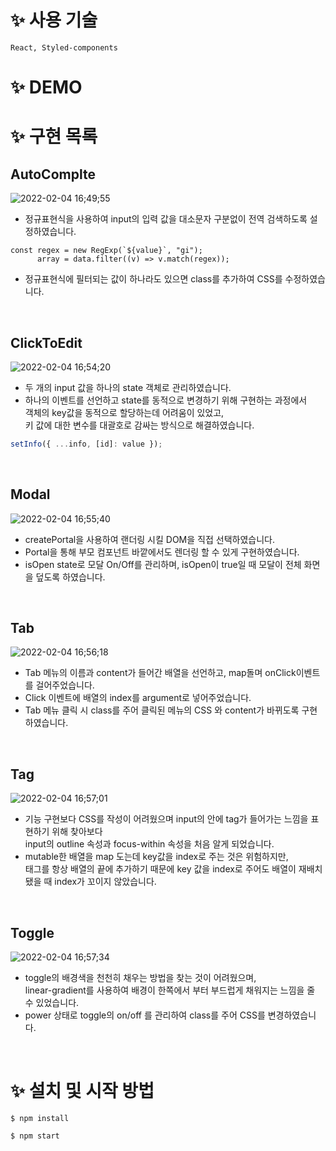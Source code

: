 # ✨ 사용 기술

```
React, Styled-components
```

# ✨ DEMO

# ✨ 구현 목록

## AutoComplte

![2022-02-04 16;49;55](https://user-images.githubusercontent.com/76733178/152491627-07f319d0-43f9-4d25-910b-37d54c6ae1ac.gif)

- 정규표현식을 사용하여 input의 입력 값을 대소문자 구분없이 전역 검색하도록 설정하였습니다.

```
const regex = new RegExp(`${value}`, "gi");
      array = data.filter((v) => v.match(regex));
```

- 정규표현식에 필터되는 값이 하나라도 있으면 class를 추가하여 CSS를 수정하였습니다.

<br/>

## ClickToEdit

![2022-02-04 16;54;20](https://user-images.githubusercontent.com/76733178/152492234-233fcabb-4f87-435f-ac7d-d6a0b1da002f.gif)

- 두 개의 input 값을 하나의 state 객체로 관리하였습니다.
- 하나의 이벤트를 선언하고 state를 동적으로 변경하기 위해 구현하는 과정에서 <br/>
  객체의 key값을 동적으로 할당하는데 어려움이 있었고,<br/>
  키 값에 대한 변수를 대괄호로 감싸는 방식으로 해결하였습니다.

```javascript
setInfo({ ...info, [id]: value });
```

<br/>

## Modal

![2022-02-04 16;55;40](https://user-images.githubusercontent.com/76733178/152492337-fca4a95f-494b-428b-9411-eab2fd678207.gif)

- createPortal을 사용하여 랜더링 시킬 DOM을 직접 선택하였습니다.
- Portal을 통해 부모 컴포넌트 바깥에서도 렌더링 할 수 있게 구현하였습니다.
- isOpen state로 모달 On/Off를 관리하며, isOpen이 true일 때 모달이 전체 화면을 덮도록 하였습니다.

<br/>

## Tab

![2022-02-04 16;56;18](https://user-images.githubusercontent.com/76733178/152492409-58d9df3e-822a-4052-a021-57cc43a8af11.gif)

- Tab 메뉴의 이름과 content가 들어간 배열을 선언하고, map돌며 onClick이벤트를 걸어주었습니다.
- Click 이벤트에 배열의 index를 argument로 넣어주었습니다.
- Tab 메뉴 클릭 시 class를 주어 클릭된 메뉴의 CSS 와 content가 바뀌도록 구현하였습니다.

<br/>

## Tag

![2022-02-04 16;57;01](https://user-images.githubusercontent.com/76733178/152492528-cc652da9-9e1b-48e7-b81f-d7c436cbef3f.gif)

- 기능 구현보다 CSS를 작성이 어려웠으며 input의 안에 tag가 들어가는 느낌을 표현하기 위해 찾아보다<br/>
  input의 outline 속성과 focus-within 속성을 처음 알게 되었습니다.
- mutable한 배열을 map 도는데 key값을 index로 주는 것은 위험하지만,<br/>
  태그를 항상 배열의 끝에 추가하기 때문에 key 값을 index로 주어도 배열이 재배치 됐을 때 index가 꼬이지 않았습니다.

<br/>

## Toggle

![2022-02-04 16;57;34](https://user-images.githubusercontent.com/76733178/152492607-a371d293-76d9-4ff7-a0e5-a04c44a8a2f0.gif)

- toggle의 배경색을 천천히 채우는 방법을 찾는 것이 어려웠으며,<br/>
  linear-gradient를 사용하여 배경이 한쪽에서 부터 부드럽게 채워지는 느낌을 줄 수 있었습니다.
- power 상태로 toggle의 on/off 를 관리하여 class를 주어 CSS를 변경하였습니다.

<br/>

# ✨ 설치 및 시작 방법

```
$ npm install

$ npm start
```
